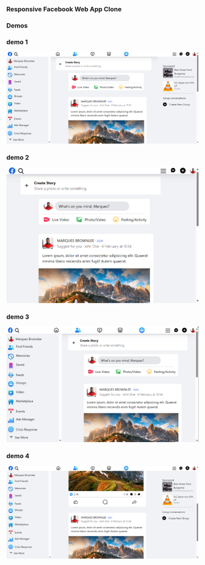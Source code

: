 ### Responsive Facebook Web App Clone

### Demos

### demo 1

<img  width="600px" src="./demos/demo1.png"> </img>

### demo 2

<img  width="600px" src="./demos/demo2.png"> </img>

### demo 3

<img  width="600px" src="./demos/demo3.png"> </img>

### demo 4

<img  width="600px" src="./demos/demo4.png"> </img>
